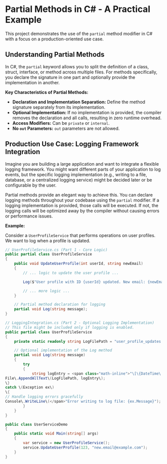 # Partial Methods in C# - A Practical Example

This project demonstrates the use of the `partial` method modifier in C# with a focus on a production-oriented use case.

## Understanding Partial Methods

In C#, the `partial` keyword allows you to split the definition of a class, struct, interface, or method across multiple files. For methods specifically, you declare the signature in one part and optionally provide the implementation in another.

**Key Characteristics of Partial Methods:**

- **Declaration and Implementation Separation:** Define the method signature separately from its implementation.
- **Optional Implementation:** If no implementation is provided, the compiler removes the declaration and all calls, resulting in zero runtime overhead.
- **Access Modifiers:** Can be `private` or `internal`.
- **No `out` Parameters:** `out` parameters are not allowed.

## Production Use Case: Logging Framework Integration

Imagine you are building a large application and want to integrate a flexible logging framework. You might want different parts of your application to log events, but the specific logging implementation (e.g., writing to a file, database, or a centralized logging service) might be decided later or be configurable by the user.

Partial methods provide an elegant way to achieve this. You can declare logging methods throughout your codebase using the `partial` modifier. If a logging implementation is provided, those calls will be executed. If not, the logging calls will be optimized away by the compiler without causing errors or performance issues.

**Example:**

Consider a `UserProfileService` that performs operations on user profiles. We want to log when a profile is updated.

```csharp
// UserProfileService.cs (Part 1 - Core Logic)
public partial class UserProfileService
{
    public void UpdateUserProfile(int userId, string newEmail)
    {
        // ... logic to update the user profile ...

        Log($"User profile with ID {userId} updated. New email: {newEmail}");

        // ... more logic ...
    }

    // Partial method declaration for logging
    partial void Log(string message);
}

// LoggingIntegration.cs (Part 2 - Optional Logging Implementation)
// This file might be included only if logging is enabled.
public partial class UserProfileService
{
    private static readonly string LogFilePath = "user_profile_updates.log";

    // Optional implementation of the Log method
    partial void Log(string message)
    {
        try
        {
            string logEntry = <span class="math-inline">"\[\{DateTime\.Now\}\] \[UserProfileService\] \{message\}\{Environment\.NewLine\}";
File\.AppendAllText\(LogFilePath, logEntry\);
\}
catch \(Exception ex\)
\{
// Handle logging errors gracefully
Console\.WriteLine\(</span>"Error writing to log file: {ex.Message}");
        }
    }
}

public class UserServiceDemo
{
    public static void Main(string[] args)
    {
        var service = new UserProfileService();
        service.UpdateUserProfile(123, "new.email@example.com");
    }
}

```
